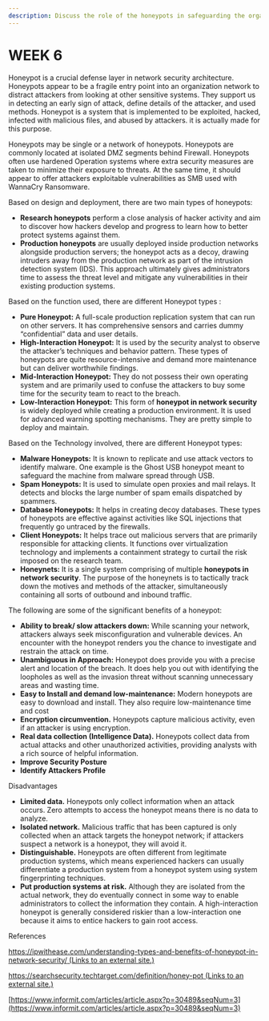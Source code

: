 ```yaml
---
description: Discuss the role of the honeypots in safeguarding the organization’s network.
---
```


# WEEK 6

Honeypot is a crucial defense layer in network security architecture. Honeypots appear to be a fragile entry point into an organization network to distract attackers from looking at other sensitive systems. They support us in detecting an early sign of attack, define details of the attacker, and used methods. Honeypot is a system that is implemented to be exploited, hacked, infected with malicious files, and abused by attackers. it is actually made for this purpose.

Honeypots may be single or a network of honeypots. Honeypots are commonly located at isolated DMZ segments behind Firewall. Honeypots often use hardened Operation systems where extra security measures are taken to minimize their exposure to threats. At the same time, it should appear to offer attackers exploitable vulnerabilities as SMB used with WannaCry Ransomware.

 Based on design and deployment, there are two main types of honeypots:

* **Research honeypots** perform a close analysis of hacker activity and aim to discover how hackers develop and progress to learn how to better protect systems against them.
* **Production honeypots** are usually deployed inside production networks alongside production servers; the honeypot acts as a decoy, drawing intruders away from the production network as part of the intrusion detection system \(IDS\). This approach ultimately gives administrators time to assess the threat level and mitigate any vulnerabilities in their existing production systems.

Based on the function used, there are different Honeypot types :

* **Pure Honeypot:** A full-scale production replication system that can run on other servers. It has comprehensive sensors and carries dummy “confidential” data and user details.
* **High-Interaction Honeypot:** It is used by the security analyst to observe the attacker’s techniques and behavior pattern. These types of honeypots are quite resource-intensive and demand more maintenance but can deliver worthwhile findings.
* **Mid-Interaction Honeypot:** They do not possess their own operating system and are primarily used to confuse the attackers to buy some time for the security team to react to the breach.
* **Low-Interaction Honeypot:** This form of **honeypot in network security** is widely deployed while creating a production environment. It is used for advanced warning spotting mechanisms. They are pretty simple to deploy and maintain.

Based on the Technology involved, there are different Honeypot types:

* **Malware Honeypots:** It is known to replicate and use attack vectors to identify malware. One example is the Ghost USB honeypot meant to safeguard the machine from malware spread through USB.
* **Spam Honeypots:** It is used to simulate open proxies and mail relays. It detects and blocks the large number of spam emails dispatched by spammers.
* **Database Honeypots:** It helps in creating decoy databases. These types of honeypots are effective against activities like SQL injections that frequently go untraced by the firewalls.
* **Client Honeypots:** It helps trace out malicious servers that are primarily responsible for attacking clients. It functions over virtualization technology and implements a containment strategy to curtail the risk imposed on the research team.
* **Honeynets:** It is a single system comprising of multiple **honeypots in network security**. The purpose of the honeynets is to tactically track down the motives and methods of the attacker, simultaneously containing all sorts of outbound and inbound traffic.

The following are some of the significant benefits of a honeypot:

*  **Ability to break/ slow attackers down:** While scanning your network, attackers always seek misconfiguration and vulnerable devices. An encounter with the honeypot renders you the chance to investigate and restrain the attack on time.
* **Unambiguous in Approach:** Honeypot does provide you with a precise alert and location of the breach. It does help you out with identifying the loopholes as well as the invasion threat without scanning unnecessary areas and wasting time.
*  **Easy to Install and demand low-maintenance:** Modern honeypots are easy to download and install. They also require low-maintenance time and cost
* **Encryption circumvention.** Honeypots capture malicious activity, even if an attacker is using encryption.
* **Real data collection \(Intelligence Data\).** Honeypots collect data from actual attacks and other unauthorized activities, providing analysts with a rich source of helpful information.
* **Improve Security Posture**
* **Identify Attackers Profile**

Disadvantages

* **Limited data.** Honeypots only collect information when an attack occurs. Zero attempts to access the honeypot means there is no data to analyze.
* **Isolated network.** Malicious traffic that has been captured is only collected when an attack targets the honeypot network; if attackers suspect a network is a honeypot, they will avoid it.
* **Distinguishable.** Honeypots are often different from legitimate production systems, which means experienced hackers can usually differentiate a production system from a honeypot system using system fingerprinting techniques.
* **Put production systems at risk.** Although they are isolated from the actual network, they do eventually connect in some way to enable administrators to collect the information they contain. A high-interaction honeypot is generally considered riskier than a low-interaction one because it aims to entice hackers to gain root access.

References

[https://ipwithease.com/understanding-types-and-benefits-of-honeypot-in-network-security/ \(Links to an external site.\)](https://ipwithease.com/understanding-types-and-benefits-of-honeypot-in-network-security/)

[https://searchsecurity.techtarget.com/definition/honey-pot \(Links to an external site.\)](https://searchsecurity.techtarget.com/definition/honey-pot)

[https://www.informit.com/articles/article.aspx?p=30489&seqNum=3](https://www.informit.com/articles/article.aspx?p=30489&seqNum=3)

